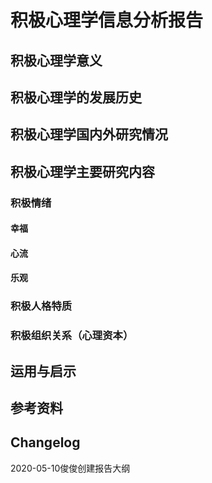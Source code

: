 # 积极心理学信息分析报告

## 积极心理学意义

## 积极心理学的发展历史

## 积极心理学国内外研究情况

## 积极心理学主要研究内容

### 积极情绪

#### 幸福

#### 心流

#### 乐观

### 积极人格特质

### 积极组织关系（心理资本）

## 运用与启示

## 参考资料

## Changelog

2020-05-10俊俊创建报告大纲